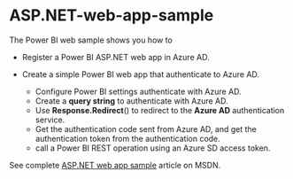 # ASP.NET-web-app-sample

The Power BI web sample shows you how to

- Register a Power BI ASP.NET web app in Azure AD.
- Create a simple Power BI web app that authenticate to Azure AD.

	- Configure Power BI settings authenticate with Azure AD.
	- Create a **query string** to authenticate with Azure AD.
	- Use **Response.Redirect**() to redirect to the **Azure AD** authentication service. 
	- Get the authentication code sent from Azure AD, and get the authentication token from the authentication code.
	- call a Power BI REST operation using an Azure SD access token.

See complete [ASP.NET web app sample](https://msdn.microsoft.com/en-US/library/mt143610.aspx) article on MSDN.

